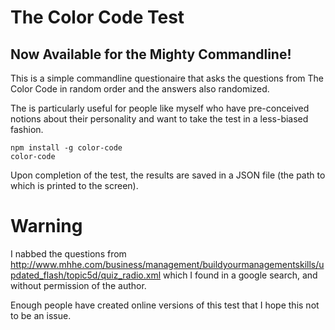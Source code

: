 The Color Code Test
===

Now Available for the Mighty Commandline!
---

This is a simple commandline questionaire that asks the questions from The Color Code in random order and the answers also randomized.

The is particularly useful for people like myself who have pre-conceived notions about their personality and want to take the test in a less-biased fashion.

    npm install -g color-code
    color-code

Upon completion of the test, the results are saved in a JSON file (the path to which is printed to the screen).

Warning
===

I nabbed the questions from http://www.mhhe.com/business/management/buildyourmanagementskills/updated_flash/topic5d/quiz_radio.xml which I found in a google search, and without permission of the author.

Enough people have created online versions of this test that I hope this not to be an issue.
